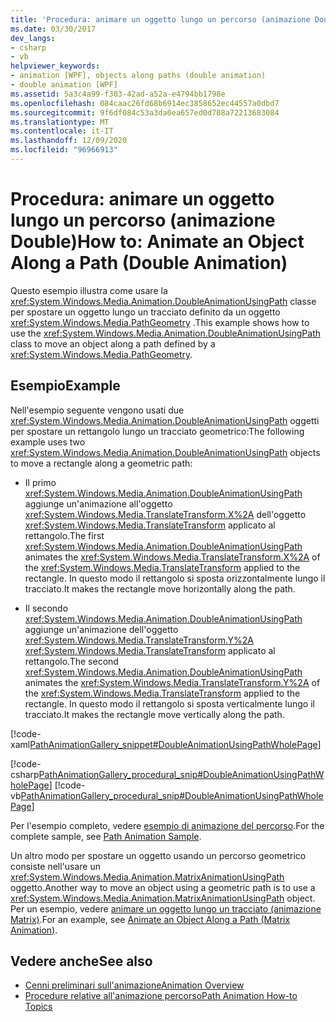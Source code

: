 ```yaml
---
title: 'Procedura: animare un oggetto lungo un percorso (animazione Double)'
ms.date: 03/30/2017
dev_langs:
- csharp
- vb
helpviewer_keywords:
- animation [WPF], objects along paths (double animation)
- double animation [WPF]
ms.assetid: 5a3c4a99-f303-42ad-a52a-e4794bb1798e
ms.openlocfilehash: 084caac26fd68b6914ec3858652ec44557a0dbd7
ms.sourcegitcommit: 9f6df084c53a3da0ea657ed0d708a72213683084
ms.translationtype: MT
ms.contentlocale: it-IT
ms.lasthandoff: 12/09/2020
ms.locfileid: "96966913"
---
```

# <a name="how-to-animate-an-object-along-a-path-double-animation"></a><span data-ttu-id="9ca5a-102">Procedura: animare un oggetto lungo un percorso (animazione Double)</span><span class="sxs-lookup"><span data-stu-id="9ca5a-102">How to: Animate an Object Along a Path (Double Animation)</span></span>
<span data-ttu-id="9ca5a-103">Questo esempio illustra come usare la <xref:System.Windows.Media.Animation.DoubleAnimationUsingPath> classe per spostare un oggetto lungo un tracciato definito da un oggetto <xref:System.Windows.Media.PathGeometry> .</span><span class="sxs-lookup"><span data-stu-id="9ca5a-103">This example shows how to use the <xref:System.Windows.Media.Animation.DoubleAnimationUsingPath> class to move an object along a path defined by a <xref:System.Windows.Media.PathGeometry>.</span></span>  
  
## <a name="example"></a><span data-ttu-id="9ca5a-104">Esempio</span><span class="sxs-lookup"><span data-stu-id="9ca5a-104">Example</span></span>  
 <span data-ttu-id="9ca5a-105">Nell'esempio seguente vengono usati due <xref:System.Windows.Media.Animation.DoubleAnimationUsingPath> oggetti per spostare un rettangolo lungo un tracciato geometrico:</span><span class="sxs-lookup"><span data-stu-id="9ca5a-105">The following example uses two <xref:System.Windows.Media.Animation.DoubleAnimationUsingPath> objects to move a rectangle along a geometric path:</span></span>  
  
- <span data-ttu-id="9ca5a-106">Il primo <xref:System.Windows.Media.Animation.DoubleAnimationUsingPath> aggiunge un'animazione all'oggetto <xref:System.Windows.Media.TranslateTransform.X%2A> dell'oggetto <xref:System.Windows.Media.TranslateTransform> applicato al rettangolo.</span><span class="sxs-lookup"><span data-stu-id="9ca5a-106">The first <xref:System.Windows.Media.Animation.DoubleAnimationUsingPath> animates the <xref:System.Windows.Media.TranslateTransform.X%2A> of the <xref:System.Windows.Media.TranslateTransform> applied to the rectangle.</span></span> <span data-ttu-id="9ca5a-107">In questo modo il rettangolo si sposta orizzontalmente lungo il tracciato.</span><span class="sxs-lookup"><span data-stu-id="9ca5a-107">It makes the rectangle move horizontally along the path.</span></span>  
  
- <span data-ttu-id="9ca5a-108">Il secondo <xref:System.Windows.Media.Animation.DoubleAnimationUsingPath> aggiunge un'animazione dell'oggetto <xref:System.Windows.Media.TranslateTransform.Y%2A> <xref:System.Windows.Media.TranslateTransform> applicato al rettangolo.</span><span class="sxs-lookup"><span data-stu-id="9ca5a-108">The second <xref:System.Windows.Media.Animation.DoubleAnimationUsingPath> animates the <xref:System.Windows.Media.TranslateTransform.Y%2A> of the <xref:System.Windows.Media.TranslateTransform> applied to the rectangle.</span></span> <span data-ttu-id="9ca5a-109">In questo modo il rettangolo si sposta verticalmente lungo il tracciato.</span><span class="sxs-lookup"><span data-stu-id="9ca5a-109">It makes the rectangle move vertically along the path.</span></span>  
  
 [!code-xaml[PathAnimationGallery_snippet#DoubleAnimationUsingPathWholePage](~/samples/snippets/csharp/VS_Snippets_Wpf/PathAnimationGallery_snippet/CS/doubleanimationusingpathexample.xaml#doubleanimationusingpathwholepage)]  
  
 [!code-csharp[PathAnimationGallery_procedural_snip#DoubleAnimationUsingPathWholePage](~/samples/snippets/csharp/VS_Snippets_Wpf/PathAnimationGallery_procedural_snip/CSharp/DoubleAnimationUsingPathExample.cs#doubleanimationusingpathwholepage)]
 [!code-vb[PathAnimationGallery_procedural_snip#DoubleAnimationUsingPathWholePage](~/samples/snippets/visualbasic/VS_Snippets_Wpf/PathAnimationGallery_procedural_snip/VisualBasic/DoubleAnimationUsingPathExample.vb#doubleanimationusingpathwholepage)]  
  
 <span data-ttu-id="9ca5a-110">Per l'esempio completo, vedere [esempio di animazione del percorso](https://github.com/Microsoft/WPF-Samples/tree/master/Animation/PathAnimations).</span><span class="sxs-lookup"><span data-stu-id="9ca5a-110">For the complete sample, see [Path Animation Sample](https://github.com/Microsoft/WPF-Samples/tree/master/Animation/PathAnimations).</span></span>  
  
 <span data-ttu-id="9ca5a-111">Un altro modo per spostare un oggetto usando un percorso geometrico consiste nell'usare un <xref:System.Windows.Media.Animation.MatrixAnimationUsingPath> oggetto.</span><span class="sxs-lookup"><span data-stu-id="9ca5a-111">Another way to move an object using a geometric path is to use a <xref:System.Windows.Media.Animation.MatrixAnimationUsingPath> object.</span></span> <span data-ttu-id="9ca5a-112">Per un esempio, vedere [animare un oggetto lungo un tracciato (animazione Matrix)](how-to-animate-an-object-along-a-path-matrix-animation.md).</span><span class="sxs-lookup"><span data-stu-id="9ca5a-112">For an example, see [Animate an Object Along a Path (Matrix Animation)](how-to-animate-an-object-along-a-path-matrix-animation.md).</span></span>  
  
## <a name="see-also"></a><span data-ttu-id="9ca5a-113">Vedere anche</span><span class="sxs-lookup"><span data-stu-id="9ca5a-113">See also</span></span>

- [<span data-ttu-id="9ca5a-114">Cenni preliminari sull'animazione</span><span class="sxs-lookup"><span data-stu-id="9ca5a-114">Animation Overview</span></span>](animation-overview.md)
- [<span data-ttu-id="9ca5a-115">Procedure relative all'animazione percorso</span><span class="sxs-lookup"><span data-stu-id="9ca5a-115">Path Animation How-to Topics</span></span>](path-animation-how-to-topics.md)
